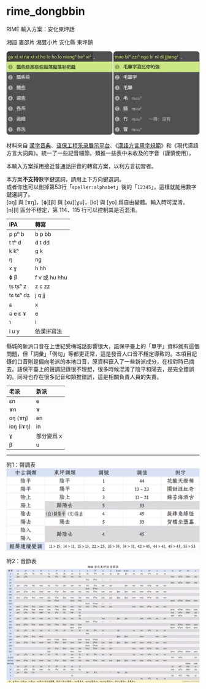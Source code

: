 # rime_dongbbin
RIME 輸入方案：安化東坪話

湘語 婁邵片 湘雙小片 安化縣 東坪鎮

![](@示例.webp)

材料來自 [漢字音典](https://github.com/osfans/MCPDict)、[语保工程采录展示平台](https://zhongguoyuyan.cn/)、《[漢語方言用字規範](https://fangyanzi.vercel.app/)》和《現代漢語方言大詞典》。統一了一些記音細節。類推一些表中未收及的字音（謹慎使用）。

本輸入方案採用接近普通話拼音的轉寫方案，以利方言初習者。

本方案**不支持**數字鍵選詞，請用上下方向鍵選詞。<br>
或者你也可以刪掉第53行「`speller:alphabet`」後的「`12345`」，這樣就能用數字鍵選詞了。<br>
[oŋ] 與 [ɤŋ]，[ɸ][β] 與 [xu][ɣu]，[io] 與 [yo] 爲自由變體。輸入時可混淆。<br>
[n][l] 區分不穩定，第 114、115 行可以控制其是否混淆。

|IPA|轉寫|
|:---|:---|
|p pʰ b|b p bb|
|t tʰ d|d t dd|
|k kʰ|g k|
|ŋ|ng|
|x ɣ|h hh|
|ɸ β|f v 或 hu hhu|
|ts tsʰ z|z c zz|
|tɕ tɕʰ dʑ|j q jj|
|ɕ|x|
|ə e ɛ ɤ|e|
|ɿ|i|
|i u y|依漢拼寫法|

縣城的新派口音在上世紀受梅城話影響很大，語保平臺上的「單字」資料就有這個問題，但「詞彙」「例句」等都更正常，這是發音人口音不穩定導致的。本項目記錄的口音則是偏向老派的本地口音，原資料竄入了一些新派成分，在校對時已摘去。語保平臺上的聲調記錄很不理想，很多時候混淆了陰平和陽去，是完全錯誤的。同時也存在很多記音和類推錯誤，這是相關負責人員的失責。

|老派|新派|
|:---|:---|
|ɛn|e|
|ɤn|ɤ|
|oŋ (ɤŋ)|ən|
|ioŋ (iɤŋ)|in|
|ɣ|部分變爲 x|
|β|u|

---
附1：聲調表
![](@聲調表.webp)

附2：音節表
![](@音節表.webp)
